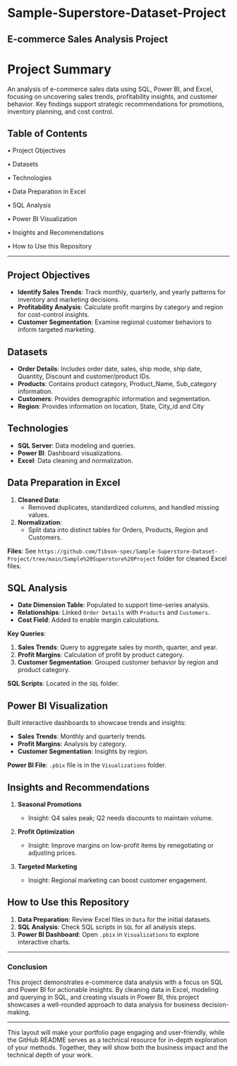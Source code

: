# Sample-Superstore-Dataset-Project
## E-commerce Sales Analysis Project

# Project Summary
An analysis of e-commerce sales data using SQL, Power BI, and Excel, focusing on uncovering sales trends, profitability insights, and customer behavior. Key findings support strategic recommendations for promotions, inventory planning, and cost control.

## Table of Contents
•	Project Objectives

•	Datasets

•	Technologies

•	Data Preparation in Excel

•	SQL Analysis

•	Power BI Visualization

•	Insights and Recommendations

•	How to Use this Repository

---

## Project Objectives
- **Identify Sales Trends**: Track monthly, quarterly, and yearly patterns for inventory and marketing decisions.
- **Profitability Analysis**: Calculate profit margins by category and region for cost-control insights.
- **Customer Segmentation**: Examine regional customer behaviors to inform targeted marketing.

## Datasets
- **Order Details**: Includes order date, sales, ship mode, ship date, Quantity, Discount and customer/product IDs.
- **Products**: Contains product category, Product_Name, Sub_category information.
- **Customers**: Provides demographic information and segmentation.
- **Region**: Provides information on location, State, City_id and City

## Technologies
- **SQL Server**: Data modeling and queries.
- **Power BI**: Dashboard visualizations.
- **Excel**: Data cleaning and normalization.

## Data Preparation in Excel
1. **Cleaned Data**:
   - Removed duplicates, standardized columns, and handled missing values.
2. **Normalization**:
   - Split data into distinct tables for Orders, Products, Region and Customers.

**Files**: See `https://github.com/Tibson-spec/Sample-Superstore-Dataset-Project/tree/main/Sample%20Superstore%20Project` folder for cleaned Excel files.

## SQL Analysis
- **Date Dimension Table**: Populated to support time-series analysis.
- **Relationships**: Linked `Order Details` with `Products` and `Customers`.
- **Cost Field**: Added to enable margin calculations.
  
**Key Queries**:
1. **Sales Trends**: Query to aggregate sales by month, quarter, and year.
2. **Profit Margins**: Calculation of profit by product category.
3. **Customer Segmentation**: Grouped customer behavior by region and product category.

**SQL Scripts**: Located in the `SQL` folder.

## Power BI Visualization
Built interactive dashboards to showcase trends and insights:
- **Sales Trends**: Monthly and quarterly trends.
- **Profit Margins**: Analysis by category.
- **Customer Segmentation**: Insights by region.

**Power BI File**: `.pbix` file is in the `Visualizations` folder.

## Insights and Recommendations

1. **Seasonal Promotions**  
   - Insight: Q4 sales peak; Q2 needs discounts to maintain volume.
  
2. **Profit Optimization**  
   - Insight: Improve margins on low-profit items by renegotiating or adjusting prices.
  
3. **Targeted Marketing**  
   - Insight: Regional marketing can boost customer engagement.

## How to Use this Repository
1. **Data Preparation**: Review Excel files in `Data` for the initial datasets.
2. **SQL Analysis**: Check SQL scripts in `SQL` for all analysis steps.
3. **Power BI Dashboard**: Open `.pbix` in `Visualizations` to explore interactive charts.

---

### Conclusion
This project demonstrates e-commerce data analysis with a focus on SQL and Power BI for actionable insights. By cleaning data in Excel, modeling and querying in SQL, and creating visuals in Power BI, this project showcases a well-rounded approach to data analysis for business decision-making.

--- 

This layout will make your portfolio page engaging and user-friendly, while the GitHub README serves as a technical resource for in-depth exploration of your methods. Together, they will show both the business impact and the technical depth of your work.
